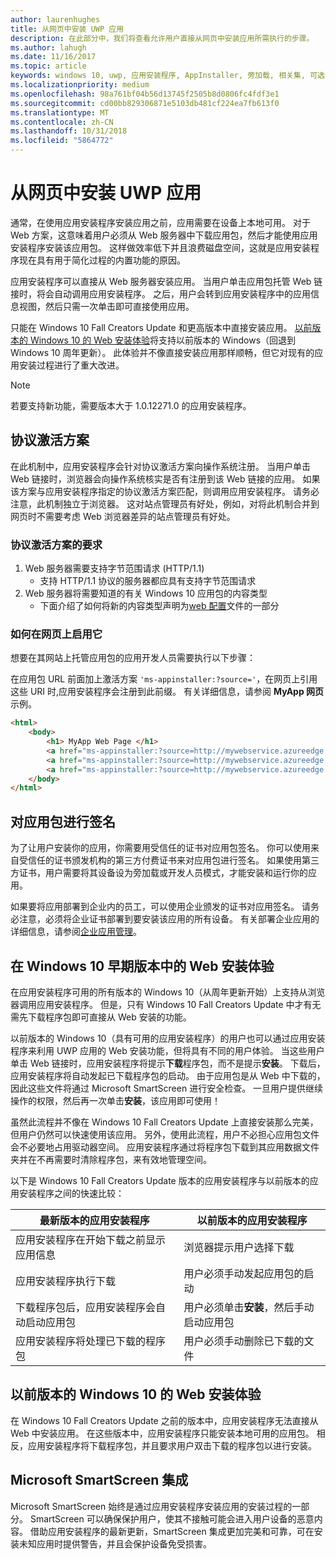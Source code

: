 ```yaml
---
author: laurenhughes
title: 从网页中安装 UWP 应用
description: 在此部分中，我们将查看允许用户直接从网页中安装应用所需执行的步骤。
ms.author: lahugh
ms.date: 11/16/2017
ms.topic: article
keywords: windows 10, uwp, 应用安装程序, AppInstaller, 旁加载, 相关集, 可选包
ms.localizationpriority: medium
ms.openlocfilehash: 98a761bf04b56d13745f2505b8d0806fc4fdf3e1
ms.sourcegitcommit: cd00bb829306871e5103db481cf224ea7fb613f0
ms.translationtype: MT
ms.contentlocale: zh-CN
ms.lasthandoff: 10/31/2018
ms.locfileid: "5864772"
---
```

# <a name="installing-uwp-apps-from-a-web-page"></a>从网页中安装 UWP 应用

通常，在使用应用安装程序安装应用之前，应用需要在设备上本地可用。 对于 Web 方案，这意味着用户必须从 Web 服务器中下载应用包，然后才能使用应用安装程序安装该应用包。 这样做效率低下并且浪费磁盘空间，这就是应用安装程序现在具有用于简化过程的内置功能的原因。

应用安装程序可以直接从 Web 服务器安装应用。 当用户单击应用包托管 Web 链接时，将会自动调用应用安装程序。 之后，用户会转到应用安装程序中的应用信息视图，然后只需一次单击即可直接使用应用。 

只能在 Windows 10 Fall Creators Update 和更高版本中直接安装应用。 [以前版本的 Windows 10 的 Web 安装体验](#web-install-experience)将支持以前版本的 Windows（回退到 Windows 10 周年更新）。 此体验并不像直接安装应用那样顺畅，但它对现有的应用安装过程进行了重大改进。
  
> [!NOTE]
> 若要支持新功能，需要版本大于 1.0.12271.0 的应用安装程序。

## <a name="protocol-activation-scheme"></a>协议激活方案
在此机制中，应用安装程序会针对协议激活方案向操作系统注册。 当用户单击 Web 链接时，浏览器会向操作系统核实是否有注册到该 Web 链接的应用。 如果该方案与应用安装程序指定的协议激活方案匹配，则调用应用安装程序。 请务必注意，此机制独立于浏览器。 这对站点管理员有好处，例如，对将此机制合并到网页时不需要考虑 Web 浏览器差异的站点管理员有好处。 

### <a name="requirements-for-protocol-activation-scheme"></a>协议激活方案的要求

1. Web 服务器需要支持字节范围请求 (HTTP/1.1)
    - 支持 HTTP/1.1 协议的服务器都应具有支持字节范围请求 
2. Web 服务器将需要知道的有关 Windows 10 应用包的内容类型
    - 下面介绍了如何将新的内容类型声明为[web 配置](web-install-IIS.md#step-7---configure-the-web-app-for-app-package-mime-types)文件的一部分

### <a name="how-to-enable-this-on-a-webpage"></a>如何在网页上启用它 
想要在其网站上托管应用包的应用开发人员需要执行以下步骤：

在应用包 URL 前面加上激活方案 `'ms-appinstaller:?source='`，在网页上引用这些 URI 时,应用安装程序会注册到此前缀。 有关详细信息，请参阅 **MyApp 网页**示例。 
``` html
<html>
    <body>
        <h1> MyApp Web Page </h1>
        <a href="ms-appinstaller:?source=http://mywebservice.azureedge.net/HubApp.appx"> Install app package </a>
        <a href="ms-appinstaller:?source=http://mywebservice.azureedge.net/HubAppBundle.appxbundle"> Install app bundle  </a>
        <a href="ms-appinstaller:?source=http://mywebservice.azureedge.net/HubAppSet.appinstaller"> Install related set </a>
    </body>
</html>
```

## <a name="signing-the-app-package"></a>对应用包进行签名
为了让用户安装你的应用，你需要用受信任的证书对应用包签名。 你可以使用来自受信任的证书颁发机构的第三方付费证书来对应用包进行签名。 如果使用第三方证书，用户需要将其设备设为旁加载或开发人员模式，才能安装和运行你的应用。

如果要将应用部署到企业内的员工，可以使用企业颁发的证书对应用签名。 请务必注意，必须将企业证书部署到要安装该应用的所有设备。 有关部署企业应用的详细信息，请参阅[企业应用管理](https://docs.microsoft.com/windows/client-management/mdm/enterprise-app-management)。

## 在 Windows 10 早期版本中的 Web 安装体验<a name="web-install-experience"></a>

在应用安装程序可用的所有版本的 Windows 10（从周年更新开始）上支持从浏览器调用应用安装程序。 但是，只有 Windows 10 Fall Creators Update 中才有无需先下载程序包即可直接从 Web 安装的功能。  

以前版本的 Windows 10（具有可用的应用安装程序）的用户也可以通过应用安装程序来利用 UWP 应用的 Web 安装功能，但将具有不同的用户体验。 当这些用户单击 Web 链接时，应用安装程序将提示**下载**程序包，而不是提示**安装**。 下载后，应用安装程序将自动发起已下载程序包的启动。 由于应用包是从 Web 中下载的，因此这些文件将通过 Microsoft SmartScreen 进行安全检查。 一旦用户提供继续操作的权限，然后再一次单击**安装**，该应用即可使用！

虽然此流程并不像在 Windows 10 Fall Creators Update 上直接安装那么完美，但用户仍然可以快速使用该应用。 另外，使用此流程，用户不必担心应用包文件会不必要地占用驱动器空间。 应用安装程序通过将程序包下载到其应用数据文件夹并在不再需要时清除程序包，来有效地管理空间。 

以下是 Windows 10 Fall Creators Update 版本的应用安装程序与以前版本的应用安装程序之间的快速比较：

| 最新版本的应用安装程序 | 以前版本的应用安装程序 |
|------------------------------|----------------------------------|
| 应用安装程序在开始下载之前显示应用信息 | 浏览器提示用户选择下载  |
| 应用安装程序执行下载 | 用户必须手动发起应用包的启动 |
| 下载程序包后，应用安装程序会自动启动应用包 | 用户必须单击**安装**，然后手动启动应用包 |
| 应用安装程序将处理已下载的程序包 | 用户必须手动删除已下载的文件 |

## <a name="web-install-experience-on-previous-versions-of-windows-10"></a>以前版本的 Windows 10 的 Web 安装体验 
在 Windows 10 Fall Creators Update 之前的版本中，应用安装程序无法直接从 Web 中安装应用。 在这些版本中，应用安装程序只能安装本地可用的应用包。 相反，应用安装程序将下载程序包，并且要求用户双击下载的程序包以进行安装。


## <a name="microsoft-smartscreen-integration"></a>Microsoft SmartScreen 集成

Microsoft SmartScreen 始终是通过应用安装程序安装应用的安装过程的一部分。 SmartScreen 可以确保保护用户，使其不接触可能会进入用户设备的恶意内容。 借助应用安装程序的最新更新，SmartScreen 集成更加完美和可靠，可在安装未知应用时提供警告，并且会保护设备免受损害。 
